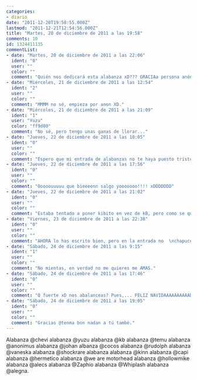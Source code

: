 ```yaml
---
categories:
- diario
date: "2011-12-20T19:58:55.000Z"
lastmod: "2011-12-21T12:54:56.000Z"
title: "Martes, 20 de diciembre de 2011 a las 19:58"
comments: 10
id: 1324411135
commentList:
- date: "Martes, 20 de diciembre de 2011 a las 22:06"
  ident: "0"
  user: ""
  color: ""
  comment: "Quién nos dedicará esta alabanza xD??? GRACIAa persona anónima."
- date: "Miércoles, 21 de diciembre de 2011 a las 12:54"
  ident: "2"
  user: ""
  color: ""
  comment: "MMMM no sé, empieza por anon XD."
- date: "Miércoles, 21 de diciembre de 2011 a las 21:09"
  ident: "1"
  user: "Yuzu"
  color: "ff9d00"
  comment: "No sé, pero tengo unas ganas de llorar..."
- date: "Jueves, 22 de diciembre de 2011 a las 10:05"
  ident: "0"
  user: ""
  color: ""
  comment: "Espero que mi entrada de alabanzas no te haya puesto triste :("
- date: "Jueves, 22 de diciembre de 2011 a las 17:56"
  ident: "0"
  user: ""
  color: ""
  comment: "Ooooouuuuu que bieeeenn salgo yooooooo!!!! xDDDDDDD"
- date: "Jueves, 22 de diciembre de 2011 a las 21:02"
  ident: "0"
  user: ""
  color: ""
  comment: "Estaba tentado a poner kibito en vez de kB, pero como se que me quieres como yo te quiero lo dejé así."
- date: "Viernes, 23 de diciembre de 2011 a las 22:38"
  ident: "0"
  user: ""
  color: ""
  comment: "AHORA lo has escrito bien, pero en la entrada no  \nchapucero ._.  \ny yo no te quiero xDDD  \nHOHOHOHOHOHOHOHOHOHOOHOHOHHOHOHOHOOHO!!!"
- date: "Sábado, 24 de diciembre de 2011 a las 9:15"
  ident: "1"
  user: ""
  color: ""
  comment: "No mientas, en verdad no me quieres me AMAS."
- date: "Sábado, 24 de diciembre de 2011 a las 17:46"
  ident: "0"
  user: ""
  color: ""
  comment: "Q fuerte xD nos abalanceas? Pues,... FELIZ NAVIDAAAAAAAAAAD!!!!!!!!!!!"
- date: "Sábado, 24 de diciembre de 2011 a las 19:05"
  ident: "0"
  user: ""
  color: ""
  comment: "Gracias @tenma bon nadan a tú també."
---
```


Alabanza @chevi alabanza @yuzu alabanza @kb alabanza @temu alabanza @anonimus alabanza @johan albanza @cocos alabanza @rudolph alabanza @vaneska alabanza @shockrare alabanza alabanza @kinn alabanza @capi alabanza @hermetico alabanza @we are motorhead alabanza @hollowmike alabanza @alecs alabanza @Zaphio alabanza @Whiplash alabanza @alegna.